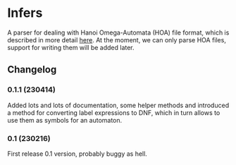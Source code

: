 # Infers

A parser for dealing with Hanoi Omega-Automata (HOA) file format, which is described in more detail [here](https://adl.github.io/hoaf/).
At the moment, we can only parse HOA files, support for writing them will be added later.

## Changelog
### 0.1.1 (230414)
Added lots and lots of documentation, some helper methods and introduced a
method for converting label expressions to DNF, which in turn allows to
use them as symbols for an automaton.

### 0.1 (230216)
First release 0.1 version, probably buggy as hell.